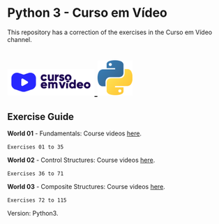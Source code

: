 # Python 3 - Curso em Vídeo
This repository has a correction of the exercises in the Curso em Vídeo channel.

<h1 align="left">
  <a href="https://www.youtube.com/user/cursosemvideo" target="_blank">
    <img src="img/curso_em_video.jpg" width="200px" />
    <img src="img/python.png" width="80px" />
  </a>
</h1>


## Exercise Guide

**World 01** - Fundamentals: Course videos [here](https://www.youtube.com/playlist?list=PLHz_AreHm4dlKP6QQCekuIPky1CiwmdI6).

	Exercises 01 to 35

 **World 02** - Control Structures: Course videos [here](https://www.youtube.com/playlist?list=PLHz_AreHm4dk_nZHmxxf_J0WRAqy5Czye).

	Exercises 36 to 71

 **World 03** - Composite Structures: Course videos [here](https://www.youtube.com/playlist?list=PLHz_AreHm4dksnH2jVTIVNviIMBVYyFnH).

	Exercises 72 to 115

Version: Python3.
